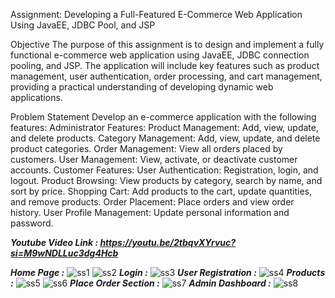 Assignment: Developing a Full-Featured E-Commerce Web Application Using JavaEE, JDBC Pool, and JSP

Objective
The purpose of this assignment is to design and implement a fully functional e-commerce web application using JavaEE, JDBC connection pooling, and JSP. The application will include key features such as product management, user authentication, order processing, and cart management, providing a practical understanding of developing dynamic web applications.

Problem Statement
Develop an e-commerce application with the following features:
Administrator Features:
Product Management:
Add, view, update, and delete products.
Category Management:
Add, view, update, and delete product categories.
Order Management:
View all orders placed by customers.
User Management:
View, activate, or deactivate customer accounts.
Customer Features:
User Authentication:
Registration, login, and logout.
Product Browsing:
View products by category, search by name, and sort by price.
Shopping Cart:
Add products to the cart, update quantities, and remove products.
Order Placement:
Place orders and view order history.
User Profile Management:
Update personal information and password.

***Youtube Video Link : https://youtu.be/2tbqvXYrvuc?si=M9wNDLLuc3dg4Hcb***

***Home Page :***
![ss1](https://github.com/user-attachments/assets/458a036a-d73a-4f89-b834-cb79585e9eb1)
![ss2](https://github.com/user-attachments/assets/2229bcc8-4df4-4626-9bb3-5569ca3c2db1)
***Login :***
![ss3](https://github.com/user-attachments/assets/b993250a-b4f8-4df6-991e-ddad5accdbbe)
***User Registration :***
![ss4](https://github.com/user-attachments/assets/ede910f6-800b-46d5-b959-559fc91d84a1)
***Products :***
![ss5](https://github.com/user-attachments/assets/3a8bf288-a6ee-4380-b3ab-872f718134a6)
![ss6](https://github.com/user-attachments/assets/8187d517-3d73-4f8a-82ad-46b3a79c6b1a)
***Place Order Section :***
![ss7](https://github.com/user-attachments/assets/153c978b-b5e0-4515-aca7-a82f8c7b0148)
***Admin Dashboard :***
![ss8](https://github.com/user-attachments/assets/fa4383e3-e1d6-4ace-880c-bd7750ff90f1)









